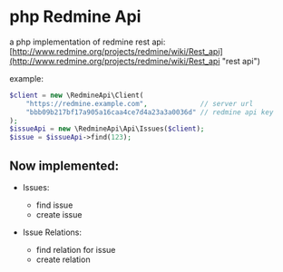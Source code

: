 php Redmine Api
==========

a php implementation of redmine rest api:
[http://www.redmine.org/projects/redmine/wiki/Rest_api](http://www.redmine.org/projects/redmine/wiki/Rest_api "rest api")


example:


```php
$client = new \RedmineApi\Client(
    "https://redmine.example.com",             // server url
    "bbb09b217bf17a905a16caa4ce7d4a23a3a0036d" // redmine api key
);
$issueApi = new \RedmineApi\Api\Issues($client);
$issue = $issueApi->find(123);
```



Now implemented:
----------
 * Issues:
    * find issue
    * create issue

 * Issue Relations:
    * find relation for issue
    * create relation
